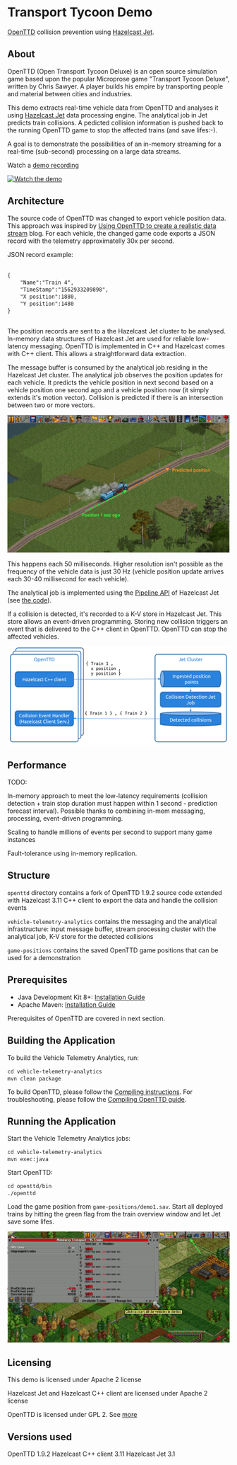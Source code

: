 # Transport Tycoon Demo
[OpenTTD](http://openttd.org/) collision prevention using [Hazelcast Jet](https://jet.hazelcast.org).

## About
OpenTTD (Open Transport Tycoon Deluxe) is an open source simulation game based upon the popular Microprose game "Transport Tycoon Deluxe", written by Chris Sawyer. A player builds his empire by transporting people and material between cities and industries.

This demo extracts real-time vehicle data from OpenTTD and analyses it using [Hazelcast Jet](https://jet.hazelcast.org) data processing engine. The analytical job in Jet predicts train collisions. A pedicted collision information is pushed back to the running OpenTTD game to stop the affected trains (and save lifes:-).

A goal is to demonstrate the possibilities of an in-memory streaming for a real-time (sub-second) processing on a large data streams.

Watch a [demo recording](https://www.youtube.com/watch?v=2RlmCZhhjMY)

[![Watch the demo](https://img.youtube.com/vi/2RlmCZhhjMY/0.jpg)](https://www.youtube.com/watch?v=2RlmCZhhjMY)

## Architecture

The source code of OpenTTD was changed to export vehicle position data. This approach was inspired by [Using OpenTTD to create a realistic data stream](https://www.experts-exchange.com/articles/31095/Using-OpenTTD-to-create-a-realistic-data-stream.html) blog. For each vehicle, the changed game code exports a JSON record with the telemetry approximatelly 30x per second.

JSON record example:

```

{
	"Name":"Train 4",
	"TimeStamp":"1562933209898",
	"X position":1880,
	"Y position":1480
}


```

The position records are sent to a the Hazelcast Jet cluster to be analysed. In-memory data structures of Hazelcast Jet are used for reliable low-latency messaging. OpenTTD is implemented in C++ and Hazelcast comes with C++ client. This allows a straightforward data extraction.

The message buffer is consumed by the analytical job residing in the Hazelcast Jet cluster. The analytical job observes the position updates for each vehicle. It predicts the vehicle position in next second based on a vehicle position one second ago and a vehicle position now (it simply extends it's motion vector). Collision is predicted if there is an intersection between two or more vectors. 

![Prediction visualised](/images/prediction.png)

This happens each 50 milliseconds. Higher resolution isn't possible as the frequency of the vehicle data is just 30 Hz (vehicle position update arrives each 30-40 millisecond for each vehicle).

The analytical job is implemented using the [Pipeline API](https://docs.hazelcast.org/docs/jet/latest/manual/#pipeline-api) of Hazelcast Jet (see [the code](../blob/master/vehicle-telemetry-analytics/src/main/java/CollisionDetector.java#L37)).

If a collision is detected, it's recorded to a K-V store in Hazelcast Jet. This store allows an event-driven programming. Storing new collision triggers an event that is delivered to the C++ client in OpenTTD. OpenTTD can stop the affected vehicles.

![Pipeline](/images/pipeline.png)

## Performance

TODO: 

In-memory approach to meet the low-latency requirements (collision detection + train stop duration must happen within 1 second - prediction forecast interval). Possible thanks to combining in-mem messaging, processing, event-driven programming. 

Scaling to handle millions of events per second to support many game instances 

Fault-tolerance using in-memory replication.


## Structure

`openttd` directory contains a fork of OpenTTD 1.9.2 source code extended with Hazelcast 3.11 C++ client to export the data and handle the collision events

`vehicle-telemetry-analytics` contains the messaging and the analytical infrastructure: input message buffer, stream processing cluster with the analytical job, K-V store for the detected collisions

`game-positions` contains the saved OpenTTD game positions that can be used for a demonstration


## Prerequisites  

* Java Development Kit 8+: [Installation Guide](https://docs.oracle.com/javase/8/docs/technotes/guides/install/install_overview.html)
* Apache Maven: [Installation Guide](https://maven.apache.org/install.html)

Prerequisites of OpenTTD are covered in next section.

## Building the Application

To build the Vehicle Telemetry Analytics, run:

```
cd vehicle-telemetry-analytics
mvn clean package
```

To build OpenTTD, please follow the [Compiling instructions](https://github.com/OpenTTD/OpenTTD/#70-compiling). For troubleshooting, please follow the [Compiling OpenTTD guide](https://wiki.openttd.org/Compiling).

## Running the Application

Start the Vehicle Telemetry Analytics jobs:

```
cd vehicle-telemetry-analytics
mvn exec:java
```

Start OpenTTD:
```
cd openttd/bin
./openttd
```

Load the game position from `game-positions/demo1.sav`. Start all deployed trains by hitting the green flag from the train overview window and let Jet save some lifes.

![Pipeline](/images/start-trains.png)


## Licensing

This demo is licensed under Apache 2 license

Hazelcast Jet and Hazelcast C++ client are licensed under Apache 2 license

OpenTTD is licensed under GPL 2. See [more](https://github.com/OpenTTD/OpenTTD/#100-licensing)

## Versions used

OpenTTD 1.9.2
Hazelcast C++ client 3.11
Hazelcast Jet 3.1

